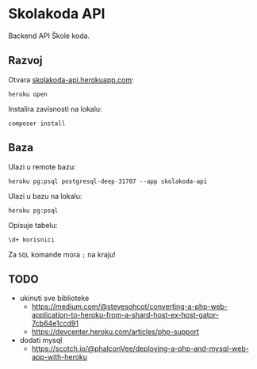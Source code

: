 # Skolakoda API

Backend API Škole koda.

## Razvoj

Otvara [skolakoda-api.herokuapp.com](https://skolakoda-api.herokuapp.com/):

```
heroku open
```

Instalira zavisnosti na lokalu:

```
composer install
```

## Baza

Ulazi u remote bazu:

```
heroku pg:psql postgresql-deep-31707 --app skolakoda-api
```

Ulazi u bazu na lokalu:

```
heroku pg:psql
```

Opisuje tabelu:

```
\d+ korisnici
```

Za `SQL` komande mora `;` na kraju!

## TODO

- ukinuti sve biblioteke
  - https://medium.com/@stevesohcot/converting-a-php-web-application-to-heroku-from-a-shard-host-ex-host-gator-7cb64e1ccd91
  - https://devcenter.heroku.com/articles/php-support
- dodati mysql
  - https://scotch.io/@phalconVee/deploying-a-php-and-mysql-web-app-with-heroku
